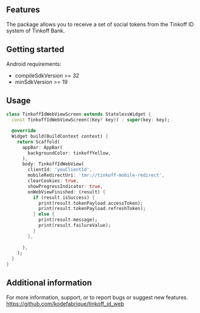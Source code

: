 ## Features

The package allows you to receive a set of social tokens from the Tinkoff ID system of Tinkoff Bank.

## Getting started

Android requirements:

- compileSdkVersion >= 32
- minSdkVersion >= 19

## Usage

```dart
class TinkoffIdWebViewScreen extends StatelessWidget {
  const TinkoffIdWebViewScreen({Key? key}) : super(key: key);

  @override
  Widget build(BuildContext context) {
    return Scaffold(
      appBar: AppBar(
        backgroundColor: tinkoffYellow,
      ),
      body: TinkoffIdWebView(
        clientId: 'youClientId',
        mobileRedirectUri: 'tmr://tinkoff-mobile-redirect',
        clearCookies: true,
        showProgressIndicator: true,
        onWebViewFinished: (result) {
          if (result.isSuccess) {
            print(result.tokenPayload.accessToken);
            print(result.tokenPayload.refreshToken);
          } else {
            print(result.message);
            print(result.failureValue);
          }
        },
        
      ),
    );
  }
}
```

## Additional information

For more information, support, or to report bugs or suggest new features.
https://github.com/kodefabrique/tinkoff_id_web


